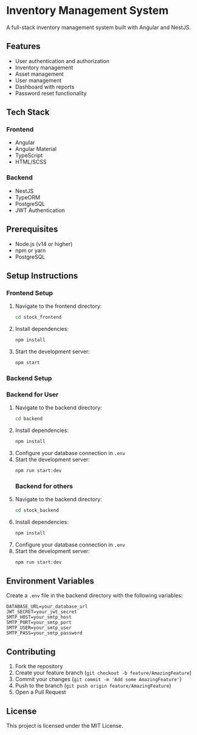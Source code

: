 # Inventory Management System

A full-stack inventory management system built with Angular and NestJS.

## Features

- User authentication and authorization
- Inventory management
- Asset management
- User management
- Dashboard with reports
- Password reset functionality

## Tech Stack

### Frontend
- Angular
- Angular Material
- TypeScript
- HTML/SCSS

### Backend
- NestJS
- TypeORM
- PostgreSQL
- JWT Authentication

## Prerequisites

- Node.js (v14 or higher)
- npm or yarn
- PostgreSQL

## Setup Instructions

### Frontend Setup
1. Navigate to the frontend directory:
   ```bash
   cd stock_frontend
   ```
2. Install dependencies:
   ```bash
   npm install
   ```
3. Start the development server:
   ```bash
   npm start
   ```

### Backend Setup
   ### Backend for User
1. Navigate to the backend directory:
   ```bash
   cd backend
   ```
2. Install dependencies:
   ```bash
   npm install
   ```
3. Configure your database connection in `.env`
4. Start the development server:
   ```bash
   npm run start:dev
   ```
   ### Backend for others
1. Navigate to the backend directory:
   ```bash
   cd stock_backend
   ```
2. Install dependencies:
   ```bash
   npm install
   ```
3. Configure your database connection in `.env`
4. Start the development server:
   ```bash
   npm run start:dev
   ```

## Environment Variables

Create a `.env` file in the backend directory with the following variables:

```
DATABASE_URL=your_database_url
JWT_SECRET=your_jwt_secret
SMTP_HOST=your_smtp_host
SMTP_PORT=your_smtp_port
SMTP_USER=your_smtp_user
SMTP_PASS=your_smtp_password
```

## Contributing

1. Fork the repository
2. Create your feature branch (`git checkout -b feature/AmazingFeature`)
3. Commit your changes (`git commit -m 'Add some AmazingFeature'`)
4. Push to the branch (`git push origin feature/AmazingFeature`)
5. Open a Pull Request

## License

This project is licensed under the MIT License.
